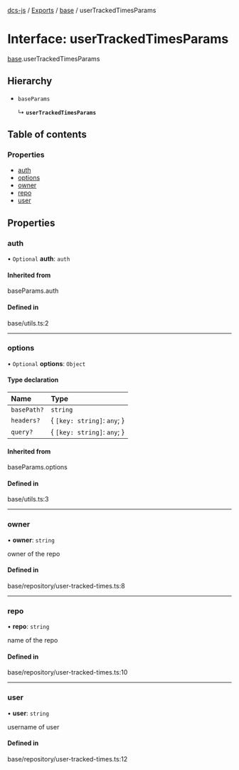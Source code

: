 [dcs-js](../README.md) / [Exports](../modules.md) / [base](../modules/base.md) / userTrackedTimesParams

# Interface: userTrackedTimesParams

[base](../modules/base.md).userTrackedTimesParams

## Hierarchy

- `baseParams`

  ↳ **`userTrackedTimesParams`**

## Table of contents

### Properties

- [auth](base.userTrackedTimesParams.md#auth)
- [options](base.userTrackedTimesParams.md#options)
- [owner](base.userTrackedTimesParams.md#owner)
- [repo](base.userTrackedTimesParams.md#repo)
- [user](base.userTrackedTimesParams.md#user)

## Properties

### <a id="auth" name="auth"></a> auth

• `Optional` **auth**: `auth`

#### Inherited from

baseParams.auth

#### Defined in

base/utils.ts:2

___

### <a id="options" name="options"></a> options

• `Optional` **options**: `Object`

#### Type declaration

| Name | Type |
| :------ | :------ |
| `basePath?` | `string` |
| `headers?` | { `[key: string]`: `any`;  } |
| `query?` | { `[key: string]`: `any`;  } |

#### Inherited from

baseParams.options

#### Defined in

base/utils.ts:3

___

### <a id="owner" name="owner"></a> owner

• **owner**: `string`

owner of the repo

#### Defined in

base/repository/user-tracked-times.ts:8

___

### <a id="repo" name="repo"></a> repo

• **repo**: `string`

name of the repo

#### Defined in

base/repository/user-tracked-times.ts:10

___

### <a id="user" name="user"></a> user

• **user**: `string`

username of user

#### Defined in

base/repository/user-tracked-times.ts:12
